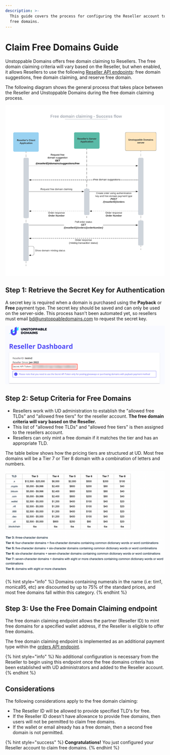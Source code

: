 ```yaml
---
description: >-
  This guide covers the process for configuring the Reseller account to claim
  free domains.
---
```


# Claim Free Domains Guide

Unstoppable Domains offers free domain claiming to Resellers. The free domain claiming criteria will vary based on the Reseller, but when enabled, it allows Resellers to use the following [Reseller API endpoints](../reseller-api-endpoints.md): free domain suggestions, free domain claiming, and reserve free domain.&#x20;

The following diagram shows the general process that takes place between the Reseller and Unstoppable Domains during the free domain claiming process.

![Success flow for claiming free domains with UD](<../../images/Free domain claiming - Success flow.png>)

## Step 1: Retrieve the Secret Key for Authentication

A secret key is required when a domain is purchased using the **Payback** or **Free** payment type. The secret key should be saved and can only be used on the server-side. This process hasn't been automated yet, so resellers must email [bd@unstoppabledomains.com](mailto:bd@unstoppabledomains.com) to request the secret key.

![Location of Reseller API Token when enabled in the Reseller Dashboard](../../images/reseller-api-secret.png)

## Step 2: Setup Criteria for Free Domains

* Resellers work with UD administration to establish the "allowed free TLDs" and "allowed free tiers" for the reseller account. **The free domain criteria will vary based on the Reseller.**
* This list of "allowed free TLDs" and "allowed free tiers" is then assigned to the resellers account.&#x20;
* Resellers can only mint a free domain if it matches the tier and has an appropriate TLD.

The table below shows how the pricing tiers are structured at UD. Most free domains will be a Tier 7 or Tier 8 domain with a combination of letters and numbers.

![Pricing tiers for UD domains](../../images/domain-pricing-tiers.png)

{% hint style="info" %}
Domains containing numerals in the name (i.e: tim1, monica95, etc) are discounted by up to 75% of the standard prices, and most free domains fall within this category.
{% endhint %}

## Step 3: Use the Free Domain Claiming endpoint

The free domain claiming endpoint allows the partner (Reseller ID) to mint free domains for a specified wallet address, if the Reseller is eligible to offer free domains.

The free domain claiming endpoint is implemented as an additional payment type within the [orders API endpoint](../reseller-api-endpoints.md).&#x20;

{% hint style="info" %}
No additional configuration is necessary from the Reseller to begin using this endpoint once the free domains criteria has been established with UD administrators and added to the Reseller account.
{% endhint %}

## Considerations

The following considerations apply to the free domain claiming:

* The Reseller ID will be allowed to provide specified TLD's for free.
* If the Reseller ID doesn't have allowance to provide free domains, then users will not be permitted to claim free domains.
* If the wallet or email already has a free domain, then a second free domain is not permitted.

{% hint style="success" %}
**Congratulations!** You just configured your Reseller account to claim free domains.
{% endhint %}
